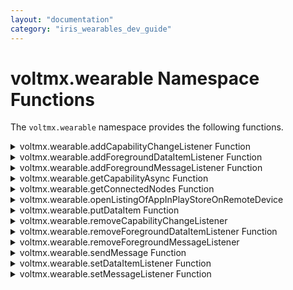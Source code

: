```yaml
---
layout: "documentation"
category: "iris_wearables_dev_guide"
---
```

                           


voltmx.wearable Namespace Functions
=================================

The `voltmx.wearable` namespace provides the following functions.


<details close markdown="block"><summary>voltmx.wearable.addCapabilityChangeListener Function</summary> 

* * *

Adds a callback event handler function that monitors for changes to the status of paired devices, such the device becoming available or unavailable.

### Syntax
{% highlight VoltMx %}
voltmx.wearable.addCapabilityChangeListener(  
    capability,  
    onCapabilityChanged,  
    errorCallback);
{% endhighlight %}

### Parameters

_capability_

A string that specifies the capability to look for on all of the paired devices.

_onCapabilityChanged_

A JavaScript function that receives the capable devices list and responds accordingly. The callback must have the following signature.

onCapabilityChanged(capability, nodes);

Where capability is a string that specifies the given capability for which callback function is called, and `nodes` is an array of JavaScript objects, each of which represents a device, or node, that is paired with the current device. The JavaScript objects each hold the following key-value pairs.

| Key | Value |
| --- | --- |
| displayName | A string containing the name of the device. |
| nodeId | A string that specifies a unique ID for the device. |
| isNearBy | A Boolean value that is `true` if the device is nearby (within range), or `false` if not. |

errorCallback

A callback event handler function that is invoked when there is an error. This callback function must have the following signature.

errorCallback(errorConst);

Where `errorConst` is a value from the [Callback Result Constants](voltmx.wearable_namespace_constants.html#CallBackResult).

### Return Values

None.

### Remarks

This function enables your app to see when devices that are paired with the current device become available or unavailable, or when the paired app gets installed or uninstalled.

> **_Important:_** To call this function from the app that is paired with your watch app, you must set the compilation settings in  Volt MX Iris appropriately. For details, see [Transmitting Data Between Paired Apps](androidwearoverviews.html#transmitting-data-between-paired-apps).

### Example

{% highlight VoltMx %}
function addCapabilityChangeListener()
{
    voltmx.wearable.addCapabilityChangeListener("capability_1", onCapabilityChanged, capabilityErrorCallback);
}

function onCapabilityChanged(capability, nodesArray)
{
    if (nodesArray.length > 0)
    {
        alert("nodes with capability " + capability + "  exists “ );
    }
    else
    {
        alert("no node is  connected with capability " + capability);
    }
}

function capabilityErrorCallback(errorConst)
{
    alert("error occured, errorConst = " + errorConst);
}
{% endhighlight %}

### Platform Availability

Android Wear 2.0 or later.

* * *

</details>
<details close markdown="block"><summary>voltmx.wearable.addForegroundDataItemListener Function</summary> 

* * *

Receives data items when the app is in the foreground.

### Syntax
{% highlight VoltMx %}
voltmx.wearable.addForegroundDataItemListener(  
    onDataItemReceiver,  
    errorCallback);
{% endhighlight %}
### Parameters

_onDataItemReceiver_

A callback event handler function that is invoked when data items are received from the paired device. The callback function passed through the _onDataItemReceiver_ parameter must have the following signature.

onDataItemReceiver(path,payloadTable,nodeId);

Where `path` is the path string that the sending app on the pair device sent when it called the [voltmx.wearable.putDataItem](#putDataItem) function, payloadTable is the JavaScript object containing the data payload that the sending app on the pair device sent when it called the [voltmx.wearable.putDataItem](#putDataItem) function, and `nodeId` is the sending app's device identification ID.

_errorCallback_

A callback event handler function that is invoked when there is an error. This callback function must have the following signature.

errorCallback(errorConst);

Where `errorConst` is a value from the [Callback Result Constants](voltmx.wearable_namespace_constants.html#CallBackResult).

### Return Values

None.

### Remarks

This function only receives data when the app is in the foreground. It does not affect the device or the device's battery life when the app is not running or is running in the background.

> **_Important:_** To call this function from the app that is paired with your watch app, you must set the compilation settings in  Volt MX Iris appropriately. For details, see [Transmitting Data Between Paired Apps](androidwearoverviews.html#transmitting-data-between-paired-apps).

### Example

{% highlight VoltMx %}
function onDataItemReceiver(path,payloadTable,nodeId)
{
    if (path == “/photo’’)
    {
        // reading payLoadTable
        if (payloadTable ! = null)
        {
            var rawBytes =   payloadTable.photo ;
            frmMyForm.imgImagewidget.rawBytes = rawBytes ;
        }
    } 
    else if (path == “/count”)
    {
        // reading payloadTable
        if (payloadTable != null)
        {
            var count = payloadTable.count;
            frmMyForm.lblThisLabel.text = count ;

            // sending reply to the sender using nodeId obtained as function argument.
            voltmx.wearable.sendMessage(path,”message received” ,{“nodeId”:nodeid});
        }
    }
}

function errorCallback(errorConst)
{
    alert (“error occurred”);
    if(errorConst == voltmx.wearable.RESULT_ERROR_API_NOT_AVAILABLE)
    {
        alert (“Error: Android Wear app. is not installed in the device”);
    } 
    else if (errorConst == voltmx.wearable.RESULT_ERROR_UNKNOWN) 
    { 
        alert (“Error unknown”);
    }
}

voltmx.wearable.addForegroundDataItemListener(onDataItemReceiver,errorCallback);				
{% endhighlight %}

### Platform Availability

Android Wear 2.0 or later.

* * *

</details>
<details close markdown="block"><summary>voltmx.wearable.addForegroundMessageListener Function</summary> 

* * *

Receives messages when the app is running in the foreground.

### Syntax
{% highlight VoltMx %}
voltmx.wearable.addForegroundMessageListener(  
    onMessageReceiver,  
    errorCallback);
{% endhighlight %}

### Parameters

_onMessageReceiver_

A JavaScript callback function that is invoked when the message is received if the app is in the foreground. The callback function is not invoked if the app is not running or is running in the background. The callback function must have the following signature.

onMessageReceiver(path,payload,nodeId);

Where `path` is a string that uniquely identifies the message being transmitted, `payload` is a JavaScript object of type `RawBytes` or `String`, and `nodeId` is a string containing the ID of the node to send the message to. The `path` argument must start with a forward slash character ('/') or else an exception is thrown. The maximum size of the `payload` argument is 100KB. Your app can use the `nodeId` value to reply to the sender.

_errorCallback_

A JavaScript callback function that is invoked when there is an error in receiving the message. The callback function must have the following signature.

errorCallback(errorConst);

Where `errorConst` is a value from the [Callback Result Constants](voltmx.wearable_namespace_constants.html#CallBackResult).

### Return Values

None.

### Remarks

The callback set by this function receives messages only when the app is in the foreground. This can extend the charge of the device's battery.

> **_Important:_** To call this function from the app that is paired with your watch app, you must set the compilation settings in  Volt MX Iris appropriately. For details, see [Transmitting Data Between Paired Apps](androidwearoverviews.html#transmitting-data-between-paired-apps).

### Example

{% highlight VoltMx %}
function onMessageReceiver (path,payload,nodeId)
{
    if(path == “/location”)
    {
        // reading payload
        if (payload != null)
        {
            var  LatLong = payload ;
            // your logic to use payload and send reply if required.
            voltmx.wearable.sendMessage(path,”received location”,null, {“nodeId”: nodeId}) ;
        }
    } 
    else if (path == “/start-Form”)
    {
        // reading   payload
        if(payload != null)
        {
            var form = payload;
            if(form == “Form1”)
            {
                Form1.show( );
            }
        }
    }
}
{% endhighlight %}

### Platform Availability

Android Wear 2.0 or later.

* * *

</details>
<details close markdown="block"><summary>voltmx.wearable.getCapabilityAsync Function</summary> 

* * *

Retrieves the capabilities of a paired device.

### Syntax
{% highlight VoltMx %}
voltmx.wearable.getCapabilityAsync(  
    capability,  
    capabilityCallback);
{% endhighlight %}

### Parameters

_capability_

A string that specifies the capability to look for on all of the paired devices.

_capabilityCallback_

A JavaScript function that receives the capabilities list and responds accordingly. The callback must have the following signature.

capabilityCallback(nodesArray);

Where `nodesArray` is an array of JavaScript objects, each of which represents a device, or node, that is paired with the current device. The JavaScript objects each hold the following key-value pairs.

| Key | Value |
| --- | --- |
| displayName | A string containing the name of the device. |
| nodeId | A string that specifies a unique ID for the device. |
| isNearBy | A Boolean value that is `true` if the device is nearby (within range), or `false` if not. |

### Return Values

None.

### Remarks

When you write apps for Android Wear 2.0 or later, the watch apps can be stand-alone apps or they can paired with a companion app on an Android mobile device. If your watch app is paired with a companion app on an Android mobile device, your watch app and your companion app each needs a way to discover whether or not the paired device is available and the matching app is running on it. The primary use of this function is to find that out. Both the Android Wear app and the Android phone or tablet app must advertise their presence on the network of paired devices. The apps on the paired devices call the `getCapabilityAsync` function find out whether the paired device has the companion app. For more information, see [Using Capabilities](androidwearoverviews.html#using-capabilities).

This function is executed asynchronously and the results are passed to the callback function specified in the _capabilityCallback_ parameter.

> **_Important:_** To call this function from the app that is paired with your watch app, you must set the compilation settings in  Volt MX Iris appropriately. For details, see [Transmitting Data Between Paired Apps](androidwearoverviews.html#transmitting-data-between-paired-apps).

### Example

{% highlight VoltMx %}
var nodesArray= voltmx.wearable.getCapabilityAsync("phoneApp", capabilityCallback);
function capabilityCallback (nodesArray)
{
    if(nodesArray.length > 0)
    {
        alert(“The companion app is available.”) ;
        for (var i = 0 ; i < nodesArray.length ; i++)
        {
            var nodeId = nodesArray[i].nodeId ;
            voltmx.wearable.sendMessage(path,payload,statusCallback,nodeId);
        }
    }
    else
    {
        alert(“requested capability nodes/devices does not exists”);
    }
}
{% endhighlight %}

### Platform Availability

Android Wear 2.0 or later.

* * *

</details>
<details close markdown="block"><summary>voltmx.wearable.getConnectedNodes Function</summary> 

* * *

Retrieves an array of connected devices.

### Syntax
{% highlight VoltMx %}
voltmx.wearable.getConnectedNodes();
}
{% endhighlight %}

### Parameters

None.

### Return Values

Returns an array of nodes. Nodes are devices that are paired with the current device. Each node in the array is a JavaScript object containing the following key-value pairs.

| Key | Value |
| --- | --- |
| displayName | A string containing the name of the device. |
| nodeId | A string that specifies a unique ID for the device. |
| isNearBy | A Boolean value that is `true` if the device is nearby (within range), or `false` if not. |

### Remarks

This function retrieves an array of devices that are paired with the current device via Bluetooth. The paired devices may or may not currently be in range.

> **_Important:_** To call this function from the app that is paired with your watch app, you must set the compilation settings in  Volt MX Iris appropriately. For details, see [Transmitting Data Between Paired Apps](androidwearoverviews.html#transmitting-data-between-paired-apps).

### Example

{% highlight VoltMx %}
function sendMessageToPairedDevices()
{
    var nodesArray = voltmx.wearable.getConnectedNodes();

    if(nodesArray.length > 0)
    {
        alert(“Paired devices exist.”) ;
        for(index = 0 ; index < nodesArray.length ; index++)
        {
            var nodeId =  nodesArray [index].nodeId ;
            voltmx.wearable.sendMessage(path,payload,statusCallback, nodeId);
        }
    }
    else
    {
        alert(“ There are no paired devices”) ;
    }
}
{% endhighlight %}

### Platform Availability

Android Wear 2.0 or later.

* * *

</details>
<details close markdown="block"><summary>voltmx.wearable.openListingOfAppInPlayStoreOnRemoteDevice</summary> 

* * *

Opens the listing for the specified package name in the Google Play store on the remote device so that the user can install the corresponding app.

### Syntax
{% highlight VoltMx %}
voltmx.wearable.openListingOfAppInPlayStoreOnRemoteDevice(  
    appPackageName,  
    nodeId,  
    statusCallback);
{% endhighlight %}

### Parameters

_appPackageName_

A string that has the name of the application package whose listing is opened on the paired remote device.

_nodeId_

A string that holds the unique ID of the paired remote device.

_statusCallback_

A JavaScript callback function that processes the results of the current operation. The callback function must have the following signature.

statusCallback(result);

Where result is a value from the [Callback Result Constants](voltmx.wearable_namespace_constants.html#CallBackResult). Specifically, the `result` argument can be one of the following values.

| Constant | Description |
| --- | --- |
| voltmx.wearable.RESULT\_FAILED | The remote device failed to open the listing for the companion app in the Google Play store. |
| voltmx.wearable.RESULT\_SUCCESS | The listing for the companion app was successfully opened in the Google Play store on the paired device. |
| voltmx.wearable.RESULT\_UNKNOWN | The results of the operation are unknown. |

### Return Values

None.

### Remarks

If your watch app depends on a phone app, both the watch app and the phone can detect whether the companion app is installed on the paired device. For example, the watch app can detect whether the paired phone has the phone app installed by calling the [voltmx.wearable.getCapabilityAsync](#openListingOfAppInPlayStoreOnRemoteDevice) function. Suppose that in this example, the watch finds that the paired device is present but it does not have the companion phone app installed. The watch app can then call this function to open the companion phone app's listing in the Google Play store for the user. The user can then install the companion phone app so that the phone app and the watch app can work together.

### Example

{% highlight VoltMx %}
function checkAppInstalledInConnectedDeviceIfNotOpenPlayStoreInRemoteDevice()
{
     var nodeIds = voltmx.wearable.getConnectedNodeIds();

     if (nodeIds.length > 0)
     {
          voltmx.wearable.getCapabilityAsync(“wear_app_capability”,capabilityCallback);
     }
}

function capabilityCallback(capabilityNodes)
{
     if (capabilityNodes.length < 0)
     {
          alert(“app is not installed on the remote device,opening through playstore API ”);
					
          var nodeIds = voltmx.wearable.getConnectedNodeIds();
					
          for (var nodeId in nodeIds)
          {
               voltmx.wearable.openAppInPlayStoreOnRemoteDevice(“com.x.y”, nodeId);
          }
     }
} 
{% endhighlight %}

### Platform Availability

Android Wear 2.0 or later.

* * *

</details>
<details close markdown="block"><summary>voltmx.wearable.putDataItem Function</summary> 

* * *

Sends data items to paired devices that are connected over Bluetooth.

### Syntax
{% highlight VoltMx %}
voltmx.wearable.putDataItem(  
    path,  
    payloadTable,  
    statusCallback ,  
    options);
{% endhighlight %}

### Parameters

_path_

A string that uniquely identifies the data item being transmitted. The path must start with a forward slash character ('/') or an exception is thrown.

_payloadTable_

A JavaScript object containing key-value pairs that are application-specific. You can use whatever key-value pairs you need to in order to send information between your watch app and its paired phone app. However, transmitting large blocks of data may affect the user's experience with your app.

_statusCallback_

A callback event handler function that is invoked with the data item is transmitted or when there is an error. The callback function for the _statusCallback_ parameter must have the following signature.

statusCallback(status);

Where `status` is a value from the [Callback Result Constants](voltmx.wearable_namespace_constants.html#CallBackResult) that tells whether the transmission of the data succeeded, or, if not, what error occurred.

It is important to understand that even if the value of the `statusCallback` function's `status` parameter is voltmx.wearable.RESULT\_SUCCESS, it does not mean that the payload was delivered to the target device successfully. It only indicates that the payload was successfully dispatched to the underlying Android Wear system.

_options_

An JavaScript object that contains key-value pairs. This parameter is optional. The following key-value pairs are supported.

| Key | Value |
| --- | --- |
| isUrgent | A Boolean value that indicates whether the data must be synched right away or not. The default for this key is `false`. This means that the data is may not be transmitted for as much as 30 minutes, though the delay is usually not more than 2-3 minutes. Android Wear does this to preserve battery life. Setting this key to `true` forces Android Wear to transmit the data immediately. Because the _options_ parameter is optional, this key is set to `false` if you do not provide a value for the _options_ parameter when you call the `putDataItem` function. |

### Return Values

None.

### Remarks

Your Volt MX Wearables for Android Wear apps use this function to transmit data between watches and the Android mobile devices they are paired with. The paired devices can send both simple data, such as numbers, strings, and Boolean values and large data items, such as RawBytes obtained from an Image object or Camera widget. However, other data or objects cannot be sent.

Apps can send data items to their companion apps or they can send messages. But messages are not guaranteed to be delivered because the device may not be connected or it may be out of range at the time the message is sent. Transmitting data items guarantees the deliver of the data. So if the data you are sending must have a guaranteed delivery, your app should call this function to send the information as data items rather than calling the `voltmx.wearable.sendMessage` function to send the information as a message.

If your app calls this function without changing the payload, it is the same as calling it once. The same payload is not transmitted multiple times. Transmission is only initiated if the payload is different.

> **_Important:_** To call this function from the app that is paired with your watch app, you must set the compilation settings in  Volt MX Iris appropriately. For details, see [Transmitting Data Between Paired Apps](androidwearoverviews.html#transmitting-data-between-paired-apps).

### Example 1

{% highlight VoltMx %}
var path = “/count”;
var payloadTable = {“count”: 2};

function statusCallback(status)
{
    if (status == voltmx.wearable.RESULT_SUCCESS)
    {
        alert (“payload dispatched to android framework successfully”);
    } 
    else
    {
        alert (“error occurred  “);
        // find the exact error by comparing with Status Constants.
    }
}

voltmx.wearable.putDataItem(path,payloadTable,statusCallback) ;
{% endhighlight %}

### Example 2

{% highlight VoltMx %}
// Take a picture with camera widget and send it to the android wear.
rawBytes = null;

function onCaptureCallbackOfCamera()
{
    rawBytes = frmMyCameraForm.cameraMyCameraWidget.rawBytes;
}

function sendDataItem()
{
    var payloadTable = {};

    if (rawBytes != null)
    {
        payloadTable.photo = rawBytes;
    }
    else
    {
        alert("please capture photo the with camera.");
        return ;
    } 
    voltmx.wearable.putDataItem(
        "/photo", 
        payloadTable, 
        statusCallback, 
        {
            "isUrgent": true
        });
}
{% endhighlight %}

### Platform Availability

Android Wear 2.0 or later

* * *

</details>
<details close markdown="block"><summary>voltmx.wearable.removeCapabilityChangeListener</summary> 

* * *

Removes the listener callback function for the specified capability.

### Syntax
{% highlight VoltMx %}
voltmx.wearable.removeCapabilityChangeListener(  
    capability);
{% endhighlight %}

### Parameters

_capability_

A string that specifies the capability whose listener callback function is removed.

### Return Values

None.

### Remarks

This function enables your app to removed listener callback functions set by the [voltmx.wearable.addCapabilityChangeListener](#addCapabilityChangeListener) function.

### Example

{% highlight VoltMx %}
voltmx.wearable.removeCapabilityChangeListener(“voiceTranscription”);
{% endhighlight %}

### Platform Availability

Android Wear 2.0 or later

* * *

</details>
<details close markdown="block"><summary>voltmx.wearable.removeForegroundDataItemListener Function</summary> 

* * *

Removes the callback function set by the [voltmx.wearable.addForegroundDataItemListener](#addForegroundDataItemListener) function.

### Syntax
{% highlight VoltMx %}
voltmx.wearable.removeForegroundDataItemListener();
{% endhighlight %}

### Parameters

None.

### Return Values

None.

### Example

{% highlight VoltMx %}
voltmx.wearable.removeForegroundDataItemListener();
{% endhighlight %}

### Platform Availability

Android Wear 2.0 or later.

* * *

</details>
<details close markdown="block"><summary>voltmx.wearable.removeForegroundMessageListener</summary> 

* * *

Removes the callback function set by the [voltmx.wearable.addForegroundMessageListener](#addForegroundMessageListener) function.

### Syntax
{% highlight VoltMx %}
voltmx.wearable.removeForegroundMessageListener();
{% endhighlight %}

### Parameters

None.

### Return Values

None.

### Example

{% highlight VoltMx %}
voltmx.wearable.removeForegroundMessageListener();
{% endhighlight %}

### Platform Availability

Android Wear 2.0 or later.

* * *

</details>
<details close markdown="block"><summary>voltmx.wearable.sendMessage Function</summary> 

* * *

Sends a message to a paired device.

### Syntax
{% highlight VoltMx %}
voltmx.wearable.sendMessage(  
    path,  
    payload,  
    statusCallback,  
    options);
{% endhighlight %}

### Parameters

path

A string that uniquely identifies the data item being transmitted. The path must start with a forward slash character ('/') or an exception is thrown.

payload

A JavaScript object of type RawBytes or String. The maximum size of the payload is 100KB.

statusCallback

A callback event handler function that reports the result of the operation. The callback function must have the following signature.

statusCallback(status);

Where `status` is a value from the [Callback Result Constants](voltmx.wearable_namespace_constants.html#CallBackResult) that tells whether the transmission of the data succeeded, or, if not, what error occurred. Note that a status of voltmx.wearable.RESULT\_SUCCESS does not mean that the payload was successfully delivered to the target device. It only indicates that the payload was successfully delivered to the underlying Android Wear operating system, which then handles the transmission.

options

An JavaScript object that contains key-value pairs. This parameter is optional. The following key-value pairs are supported.

| Key | Value |
| --- | --- |
| nodeId | A string containing the ID of the node to send the message to.Your app can use this to reply to the sender. For more information, see the Remarks section below. |

### Return Values

None.

### Remarks

Sending a message to a paired device results in a faster delivery of the data than transmitting a data item. But messages are not guaranteed to be delivered because the device may not be connected or it may be out of range at the time the message is sent. Transmitting data items guarantees the deliver of the data.

Your app can get the node ID for the _options_ parameter by calling the following functions.

*   getConnectedNodes
*   addCapabilityChangeListener
*   addForegroundDataItemListener
*   setDataItemListener
*   addForegroundMessageListener
*   setMessageListener

> **_Important:_** To call this function from the app that is paired with your watch app, you must set the compilation settings in  Volt MX Iris appropriately. For details, see [Transmitting Data Between Paired Apps](androidwearoverviews.html#transmitting-data-between-paired-apps).

### Example 1

{% highlight VoltMx %}
var path = “/location”;
var payload = “17.4478262,78.3363178,13”

function statusCallback(status)
{
    if (status == voltmx.wearable.RESULT_SUCCESS)
    { 
        alert (“message is dispatched successfully”);
    } 
    else
    {
        alert (“error occurred while sending message “);
    }
}

voltmx.wearable.sendMessage(path,payload, statusCallback,null) ;
{% endhighlight %}

### Example 2

{% highlight VoltMx %}
var path = “/Start-Form”;
var payload = “Form1”

function statusCallback(status)
{
    if (status == voltmx.wearable.RESULT_SUCCESS)
    {
        alert (“message is dispatched successfully”);
    } 
    else 
    {
        alert (“error occurred while sending message “);
    }
}

var options = {“nodeId”: "12345"};

voltmx.wearable.sendMessage(path,payload, statusCallback,options) ;
{% endhighlight %}

Platform Availability

Android Wear 2.0 or later.

* * *

</details>
<details close markdown="block"><summary>voltmx.wearable.setDataItemListener Function</summary> 

* * *

Sets a callback event handler function that is invoked when the app receives data.

### Syntax
{% highlight VoltMx %}
voltmx.wearable.setDataItemListener(  
    onDataItemReceiver);
{% endhighlight %}

### Parameters

_onDataItemReceiver_

A callback event handler function that is invoked when data items are received from the paired device. The callback function passed through the _onDataItemReceiver_ parameter must have the following signature.

onDataItemReceiver(path,payloadTable,nodeId);

Where `path` is the path string that the sending app on the pair device sent when it called the [voltmx.wearable.putDataItem](#putDataItem) function, payloadTable is the JavaScript object containing the data payload that the sending app on the pair device sent when it called the [voltmx.wearable.putDataItem](#putDataItem) function, and `nodeId` is the sending app's device identification ID.

_errorCallback_

Return Values

None.

### Remarks

This function sets a callback event handler that receives data even when the app is in the background or not running. However, setting this callback function consumes more power from the battery. So your app should only invoke `setDataItemListener` for high-priority items. In most cases, your app should use the [voltmx.wearable.addForegroundDataItemListener](#addForegroundDataItemListener) function instead.

Your app should generally call this function in either the pre-appinit or postapp-init callback functions.

> **_Important:_** To call this function you must set the compilation settings in  Volt MX Iris appropriately. For details, see [Transmitting Data Between Paired Apps](androidwearoverviews.html#transmitting-data-between-paired-apps).

### Example

{% highlight VoltMx %}
function onDataItemReceiver(path,payloadTable, nodeId)
{
    if(path == “/photo’’)
    {
        // reading payLoadTable
        if (payloadTable != null)
        {
            var photo =   payloadTable.photoRawBytes ;
            frmMyForm.imgImagewidget.rawBytes = photo
        }
    } 
    else if (path == “/count”)
    {
        // reading   payloadTable
        if(payloadTable != null)
        {
            var count =  payloadTable.count ;
            frmMyForm.lblThisLabel.text = count ;

            // sending reply to the sender using nodeId obtained as function argument.
            voltmx.wearable.sendMessage(path,”message received” ,{“nodeId”:nodeid});
        }
    }
}

voltmx.wearable.setDataItemListener(onDataItemReceiver);
{% endhighlight %}

### Platform Availability

Android Wear 2.0 or later

* * *

</details>
<details close markdown="block"><summary>voltmx.wearable.setMessageListener Function</summary> 

* * *

Receives a message from a paired app regardless of whether the app is running, running in the foreground, or running in the background.

### Syntax
{% highlight VoltMx %}
voltmx.wearable.setMessageListener(  
    onMessageReceiver);
{% endhighlight %}

### Parameters

_onMessageReceiver_

A JavaScript callback event handler function that is invoked when the app receives a message. The callback function must have the following signature.

onMessageReceiver(path,payload,nodeId);

Where `path` is a string that uniquely identifies the data item being transmitted, `payload` is a JavaScript object of type `RawBytes` or `String`, and `nodeId` is a string containing the ID of the node to send the message to. The `path` argument must start with a forward slash character ('/') or an exception is thrown. The maximum size of the `payload` argument is 100KB. Your app can use the `nodeId` value to reply to the sender..

### Return Values

None.

### Remarks

Setting a callback function to receive messages by calling `setMessageListener` consumes more power than setting a callback that only operates in the foreground. In general, your app should use this function sparingly.

> **_Important:_** To call this function you must set the compilation settings in  Volt MX Iris appropriately. For details, see [Transmitting Data Between Paired Apps](androidwearoverviews.html#transmitting-data-between-paired-apps).

### Example

{% highlight VoltMx %}
function onMessageReceiver(path,payload,nodeId)
{
    // Add your code to read the payload.
}

voltmx.wearable.setMessageListener(onMessageReceiver) ;
{% endhighlight %}

### Platform Availability

Android Wear 2.0 or later

* * *
